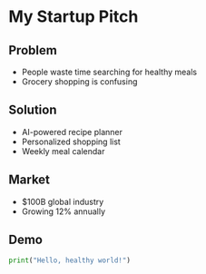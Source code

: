 # My Startup Pitch

## Problem
- People waste time searching for healthy meals
- Grocery shopping is confusing

## Solution
- AI-powered recipe planner
- Personalized shopping list
- Weekly meal calendar

## Market
- $100B global industry
- Growing 12% annually

## Demo
```python
print("Hello, healthy world!")
